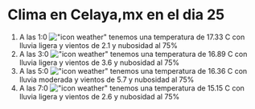 # Clima en Celaya,mx en el dia 25

1. A las 1:0 !["icon weather"](http://openweathermap.org/img/w/10n.png) tenemos una temperatura de 17.33 C con lluvia ligera y  vientos de 2.1 y nubosidad al 75%
1. A las 3:0 !["icon weather"](http://openweathermap.org/img/w/10n.png) tenemos una temperatura de 16.89 C con lluvia ligera y  vientos de 3.6 y nubosidad al 75%
1. A las 5:0 !["icon weather"](http://openweathermap.org/img/w/10n.png) tenemos una temperatura de 16.36 C con lluvia moderada y  vientos de 5.7 y nubosidad al 75%
1. A las 7:0 !["icon weather"](http://openweathermap.org/img/w/10n.png) tenemos una temperatura de 15.15 C con lluvia ligera y  vientos de 2.6 y nubosidad al 75%
